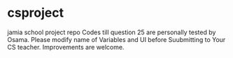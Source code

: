 # csproject
jamia school project repo
Codes till question 25 are personally tested by Osama.
Please modify name of Variables and UI before Suubmitting to Your CS teacher.
Improvements are welcome.


